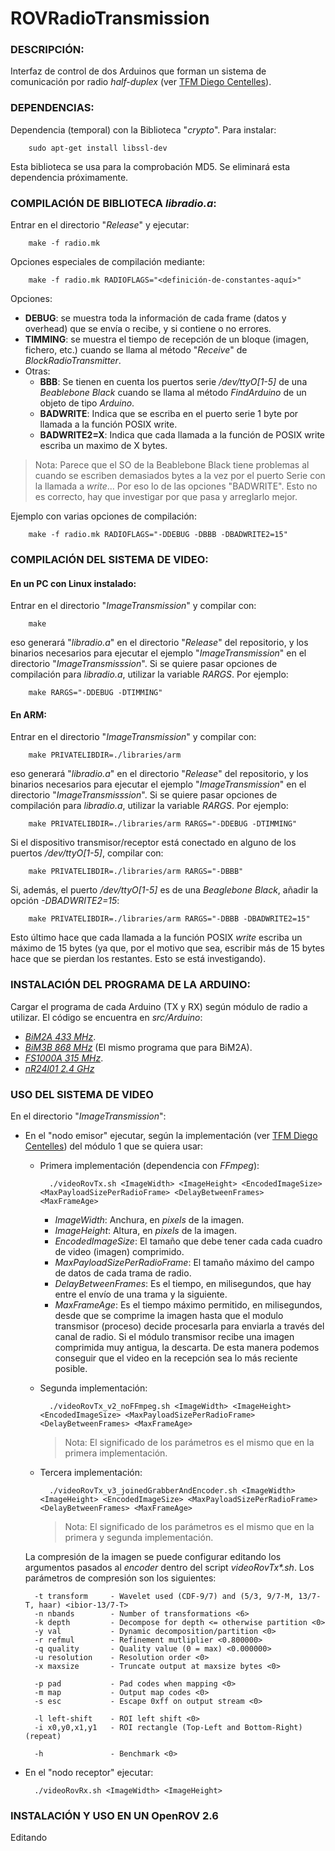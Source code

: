 # ROVRadioTransmission

### DESCRIPCIÓN:
Interfaz de control de dos Arduinos que forman un sistema de comunicación por radio *half-duplex* (ver [TFM Diego Centelles](https://drive.google.com/file/d/0ByiyD66UpEnfc3BMVE1abFF1TGM/view?usp=sharing)).

### DEPENDENCIAS: 
Dependencia (temporal) con la Biblioteca "*crypto*". Para instalar:

		sudo apt-get install libssl-dev 

Esta biblioteca se usa para la comprobación MD5. Se eliminará esta dependencia próximamente.

### COMPILACIÓN DE BIBLIOTECA *libradio.a*:

Entrar en el directorio "*Release*" y ejecutar:  

		make -f radio.mk
        
Opciones especiales de compilación mediante:

		make -f radio.mk RADIOFLAGS="<definición-de-constantes-aquí>"
        
Opciones:
* **DEBUG**: se muestra toda la información de cada frame (datos y overhead) que se envía o recibe, y si contiene
o no errores.
* **TIMMING**: se muestra el tiempo de recepción de un bloque (imagen, fichero, etc.) cuando se llama al método "*Receive*" de *BlockRadioTransmitter*.
* Otras:
	* **BBB**: Se tienen en cuenta los puertos serie */dev/ttyO[1-5]* de una *Beablebone Black* cuando se llama al método *FindArduino* de un objeto de tipo *Arduino*.
	* **BADWRITE**: Indica que se escriba en el puerto serie 1 byte por llamada a la función POSIX write.
	* **BADWRITE2=X**: Indica que cada llamada a la función de POSIX write escriba un maximo de X bytes.
> Nota: Parece que el SO de la Beablebone Black tiene problemas al cuando se escriben demasiados bytes a la vez por el puerto Serie con la llamada a *write*... Por eso lo de las opciones "BADWRITE". Esto no es correcto, hay que investigar por que pasa y arreglarlo mejor.

Ejemplo con varias opciones de compilación:

		make -f radio.mk RADIOFLAGS="-DDEBUG -DBBB -DBADWRITE2=15"


### COMPILACIÓN DEL SISTEMA DE VIDEO:

#### En un PC con Linux instalado:

Entrar en el directorio "*ImageTransmission*" y compilar con: 

		make 
eso generará "*libradio.a*" en el directorio "*Release*" del repositorio, y los binarios necesarios para ejecutar el ejemplo "*ImageTransmission*"
en el directorio "*ImageTransmisssion*". Si se quiere pasar opciones de compilación para *libradio.a*, utilizar la variable *RARGS*. Por ejemplo:

		make RARGS="-DDEBUG -DTIMMING"

#### En ARM:

Entrar en el directorio "*ImageTransmission*" y compilar con: 

		make PRIVATELIBDIR=./libraries/arm
eso generará "*libradio.a*" en el directorio "*Release*" del repositorio, y los binarios necesarios para ejecutar el ejemplo "*ImageTransmission*"
en el directorio "*ImageTransmisssion*". Si se quiere pasar opciones de compilación para *libradio.a*, utilizar la variable *RARGS*. Por ejemplo:

		make PRIVATELIBDIR=./libraries/arm RARGS="-DDEBUG -DTIMMING"
        
Si el dispositivo transmisor/receptor está conectado en alguno de los puertos */dev/ttyO[1-5]*, compilar con:

		make PRIVATELIBDIR=./libraries/arm RARGS="-DBBB"
        
Si, además, el puerto */dev/ttyO[1-5]* es de una *Beaglebone Black*, añadir la opción *-DBADWRITE2=15*:

		make PRIVATELIBDIR=./libraries/arm RARGS="-DBBB -DBADWRITE2=15"
Esto último hace que cada llamada a la función POSIX *write* escriba un máximo de 15 bytes (ya que, por el motivo que sea, escribir más de 15 bytes hace que se pierdan los restantes. Esto se está investigando).
        
      

### INSTALACIÓN DEL PROGRAMA DE LA ARDUINO: 
Cargar el programa de cada Arduino (TX y RX) según módulo de radio a utilizar. El código se encuentra en *src/Arduino*:

* [*BiM2A 433 MHz*](http://www.radiometrix.com/content/bim2a).
* [*BiM3B 868 MHz*](http://www.radiometrix.com/content/bim3b) (El mismo programa que para BiM2A).
* [*FS1000A 315 MHz*](http://www.ananiahelectronics.com/fs100a.gif).
* [*nR24l01 2.4 GHz*](http://elecfreaks.com/store/download/datasheet/rf/rf24l01_PA_LAN/nRF24L01P.PDF)

### USO DEL SISTEMA DE VIDEO

En el directorio "*ImageTransmission*":

* En el "nodo emisor" ejecutar, según la implementación (ver [TFM Diego Centelles](https://drive.google.com/file/d/0ByiyD66UpEnfc3BMVE1abFF1TGM/view?usp=sharing)) del módulo 1 que se quiera usar:

	* Primera implementación (dependencia con *FFmpeg*):
        
       		./videoRovTx.sh <ImageWidth> <ImageHeight> <EncodedImageSize> <MaxPayloadSizePerRadioFrame> <DelayBetweenFrames> <MaxFrameAge>
        * *ImageWidth*: Anchura, en *pixels* de la imagen.
        * *ImageHeight*: Altura, en *pixels* de la imagen.
        * *EncodedImageSize*: El tamaño que debe tener cada cada cuadro de video (imagen) comprimido.
        * *MaxPayloadSizePerRadioFrame*: El tamaño máximo del campo de datos de cada trama de radio.
        * *DelayBetweenFrames*: Es el tiempo, en milisegundos, que hay entre el envío de una trama y la siguiente.
		* *MaxFrameAge*: Es el tiempo máximo permitido, en milisegundos, desde que se comprime la imagen hasta que el modulo transmisor (proceso) decide procesarla para enviarla a través del canal de radio. Si el módulo transmisor recibe una imagen comprimida muy antigua, la descarta. De esta manera podemos conseguir que el video en la recepción sea lo más reciente posible.
		
    * Segunda implementación:
    
    		./videoRovTx_v2_noFFmpeg.sh <ImageWidth> <ImageHeight> <EncodedImageSize> <MaxPayloadSizePerRadioFrame> <DelayBetweenFrames> <MaxFrameAge>
        >  Nota: El significado de los parámetros es el mismo que en la primera implementación.	

	* Tercera implementación:

			./videoRovTx_v3_joinedGrabberAndEncoder.sh <ImageWidth> <ImageHeight> <EncodedImageSize> <MaxPayloadSizePerRadioFrame> <DelayBetweenFrames> <MaxFrameAge>
         >  Nota: El significado de los parámetros es el mismo que en la primera y segunda implementación.	

	La compresión de la imagen se puede configurar editando los argumentos pasados al *encoder* dentro del script *videoRovTx\*.sh*. Los parámetros de compresión son los siguientes:

        -t transform     - Wavelet used (CDF-9/7) and (5/3, 9/7-M, 13/7-T, haar) <ibior-13/7-T>
        -n nbands        - Number of transformations <6>
        -k depth         - Decompose for depth <= otherwise partition <0>
        -y val           - Dynamic decomposition/partition <0>
        -r refmul        - Refinement mutliplier <0.800000>
        -q quality       - Quality value (0 = max) <0.000000>
        -u resolution    - Resolution order <0>
        -x maxsize       - Truncate output at maxsize bytes <0>

        -p pad           - Pad codes when mapping <0>
        -m map           - Output map codes <0>
        -s esc           - Escape 0xff on output stream <0>

        -l left-shift    - ROI left shift <0>
        -i x0,y0,x1,y1   - ROI rectangle (Top-Left and Bottom-Right) (repeat)

        -h               - Benchmark <0>

* En el "nodo receptor" ejecutar:

	    ./videoRovRx.sh <ImageWidth> <ImageHeight>

### INSTALACIÓN Y USO EN UN OpenROV 2.6

Editando
